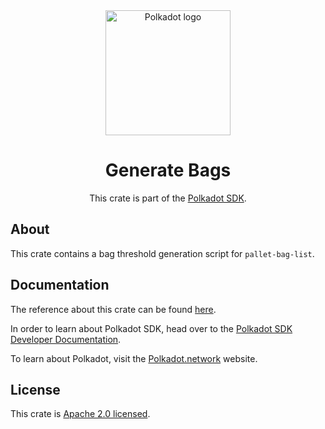 <div align="center">

<img src="https://raw.githubusercontent.com/paritytech/polkadot-sdk/rzadp/readmes/docs/images/Polkadot_Logo_Horizontal_Pink_BlackOnWhite.png" alt="Polkadot logo" width="200">

# Generate Bags

This crate is part of the [Polkadot SDK](https://github.com/paritytech/polkadot-sdk/).

</div>

## About

This crate contains a bag threshold generation script for `pallet-bag-list`.

## Documentation

The reference about this crate can be found [here](https://paritytech.github.io/polkadot-sdk/master/generate_bags).

In order to learn about Polkadot SDK, head over to the [Polkadot SDK Developer Documentation](https://paritytech.github.io/polkadot-sdk/master/polkadot_sdk_docs/index.html).

To learn about Polkadot, visit the [Polkadot.network](https://polkadot.network/) website.

## License

This crate is [Apache 2.0 licensed](https://spdx.org/licenses/Apache-2.0.html).
